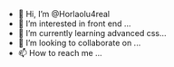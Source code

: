 - 👋 Hi, I’m @Horlaolu4real
- 👀 I’m interested in front end ...
- 🌱 I’m currently learning advanced css...
- 💞️ I’m looking to collaborate on ...
- 📫 How to reach me ...

<!---
Horlaolu4real/Horlaolu4real is a ✨ special ✨ repository because its `README.md` (this file) appears on your GitHub profile.
You can click the Preview link to take a look at your changes.
--->
